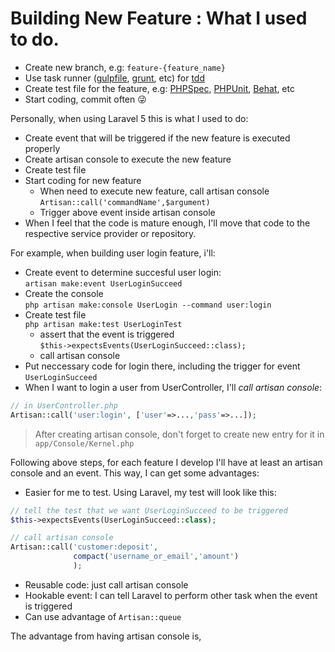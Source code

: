 # Building New Feature : What I used to do.

- Create new branch, e.g: `feature-{feature_name}`
- Use task runner ([gulpfile](http://gulpjs.com), [grunt](http://gruntjs.com), etc) for [tdd](https://en.wikipedia.org/wiki/Test-driven_development)
- Create test file for the feature, e.g: [PHPSpec](http://phpspec.net), [PHPUnit](https://phpunit.de), [Behat](http://behat.org), etc
- Start coding, commit often 😜

Personally, when using Laravel 5 this is what I used to do:
- Create event that will be triggered if the new feature is executed properly
- Create artisan console to execute the new feature
- Create test file
- Start coding for new feature
    - When need to execute new feature, call artisan console
    `Artisan::call('commandName',$argument)`
    - Trigger above event inside artisan console
- When I feel that the code is mature enough, I'll move that code to the respective service provider or repository.

For example, when building user login feature, i'll:
- Create event to determine succesful user login:  
    `artisan make:event UserLoginSucceed`
- Create the console  
`php artisan make:console UserLogin --command user:login`
- Create test file  
`php artisan make:test UserLoginTest`
    - assert that the event is triggered  
    `$this->expectsEvents(UserLoginSucceed::class);`
    - call artisan console
- Put neccessary code for login there, including the trigger for event `UserLoginSucceed`
- When I want to login a user from UserController, I'll *call artisan console*:  
    
```php
// in UserController.php
Artisan::call('user:login', ['user'=>...,'pass'=>...]);
```

>After creating artisan console, don't forget to create new entry for it in `app/Console/Kernel.php`

Following above steps, for each feature I develop I'll have at least an artisan console and an event. This way, I can get some advantages:

- Easier for me to test. Using Laravel, my test will look like this:

```php
// tell the test that we want UserLoginSucceed to be triggered
$this->expectsEvents(UserLoginSucceed::class);

// call artisan console
Artisan::call('customer:deposit',
              compact('username_or_email','amount')
              );
```
- Reusable code: just call artisan console
- Hookable event: I can tell Laravel to perform other task when the event is triggered
- Can use advantage of `Artisan::queue`

The advantage from having artisan console is, 